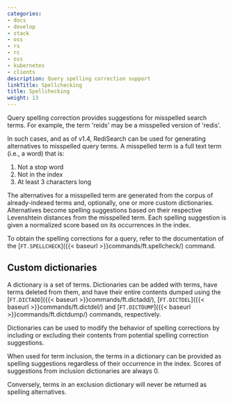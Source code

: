 ```yaml
---
categories:
- docs
- develop
- stack
- oss
- rs
- rc
- oss
- kubernetes
- clients
description: Query spelling correction support
linkTitle: Spellchecking
title: Spellchecking
weight: 13
---
```


Query spelling correction provides suggestions for misspelled search terms. For example, the term 'reids' may be a misspelled version of 'redis'.

In such cases, and as of v1.4, RediSearch can be used for generating alternatives to misspelled query terms. A misspelled term is a full text term (i.e., a word) that is:

  1. Not a stop word
  2. Not in the index
  3. At least 3 characters long

The alternatives for a misspelled term are generated from the corpus of already-indexed terms and, optionally, one or more custom dictionaries. Alternatives become spelling suggestions based on their respective Levenshtein distances from the misspelled term. Each spelling suggestion is given a normalized score based on its occurrences in the index.

To obtain the spelling corrections for a query, refer to the documentation of the [`FT.SPELLCHECK`]({{< baseurl >}}commands/ft.spellcheck/) command.

## Custom dictionaries

A dictionary is a set of terms. Dictionaries can be added with terms, have terms deleted from them, and have their entire contents dumped using the [`FT.DICTADD`]({{< baseurl >}}commands/ft.dictadd/), [`FT.DICTDEL`]({{< baseurl >}}commands/ft.dictdel/) and [`FT.DICTDUMP`]({{< baseurl >}}commands/ft.dictdump/) commands, respectively.

Dictionaries can be used to modify the behavior of spelling corrections by including or excluding their contents from potential spelling correction suggestions.

When used for term inclusion, the terms in a dictionary can be provided as spelling suggestions regardless of their occurrence in the index. Scores of suggestions from inclusion dictionaries are always 0. 

Conversely, terms in an exclusion dictionary will never be returned as spelling alternatives.
